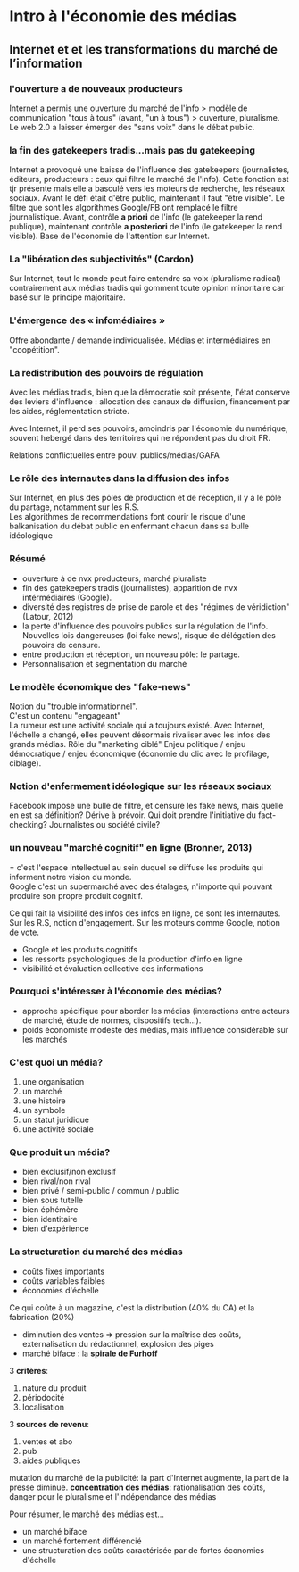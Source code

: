 # Intro à l'économie des médias

## Internet et et les transformations du marché de l’information

### l'ouverture a de nouveaux producteurs

Internet a permis une ouverture du marché de l'info &gt; modèle de communication "tous à tous" \(avant, "un à tous"\) &gt; ouverture, pluralisme. Le web 2.0 a laisser émerger des "sans voix" dans le débat public.

### la fin des gatekeepers tradis...mais pas du gatekeeping

Internet a provoqué une baisse de l'influence des gatekeepers \(journalistes, éditeurs, producteurs : ceux qui filtre le marché de l'info\). Cette fonction est tjr présente mais elle a basculé vers les moteurs de recherche, les réseaux sociaux. Avant le défi était d'être public, maintenant il faut "être visible". Le filtre que sont les algorithmes Google/FB ont remplacé le filtre journalistique. Avant, contrôle **a priori** de l'info \(le gatekeeper la rend publique\), maintenant contrôle **a posteriori** de l'info \(le gatekeeper la rend visible\). Base de l'économie de l'attention sur Internet.

### La "libération des subjectivités" \(Cardon\)

Sur Internet, tout le monde peut faire entendre sa voix \(pluralisme radical\) contrairement aux médias tradis qui gomment toute opinion minoritaire car basé sur le principe majoritaire.

### L'émergence des « infomédiaires »

Offre abondante / demande individualisée. Médias et intermédiaires en "coopétition".

### La redistribution des pouvoirs de régulation

Avec les médias tradis, bien que la démocratie soit présente, l'état conserve des leviers d'influence : allocation des canaux de diffusion, financement par les aides, réglementation stricte.

Avec Internet, il perd ses pouvoirs, amoindris par l'économie du numérique, souvent hebergé dans des territoires qui ne répondent pas du droit FR.

Relations conflictuelles entre pouv. publics/médias/GAFA

### Le rôle des internautes dans la diffusion des infos

Sur Internet, en plus des pôles de production et de réception, il y a le pôle du partage, notamment sur les R.S.  
Les algorithmes de recommendations font courir le risque d'une balkanisation du débat public en enfermant chacun dans sa bulle idéologique

### Résumé

* ouverture à de nvx producteurs, marché pluraliste
* fin des gatekeepers tradis \(journalistes\), apparition de nvx intérmédiaires \(Google\).
* diversité des registres de prise de parole et des "régimes de véridiction" \(Latour, 2012\)
* la perte d'influence des pouvoirs publics sur la régulation de l'info. Nouvelles lois dangereuses (loi fake news), risque de délégation des pouvoirs de censure.
* entre production et réception, un nouveau pôle: le partage.
* Personnalisation et segmentation du marché

### Le modèle économique des "fake-news"

Notion du "trouble informationnel".  
C'est un contenu "engageant"  
La rumeur est une activité sociale qui a toujours existé. Avec Internet, l'échelle a changé, elles peuvent désormais rivaliser avec les infos des grands médias. Rôle du "marketing ciblé"
Enjeu politique / enjeu démocratique / enjeu économique \(économie du clic avec le profilage, ciblage\).

### Notion d'enfermement idéologique sur les réseaux sociaux

Facebook impose une bulle de filtre, et censure les fake news, mais quelle en est sa définition? Dérive à prévoir. Qui doit prendre l'initiative du fact-checking? Journalistes ou société civile?

### un nouveau "marché cognitif" en ligne \(Bronner, 2013\)

= c'est l'espace intellectuel au sein duquel se diffuse les produits qui informent notre vision du monde.  
Google c'est un supermarché avec des étalages, n'importe qui pouvant produire son propre produit cognitif.

Ce qui fait la visibilité des infos des infos en ligne, ce sont les internautes. Sur les R.S, notion d'engagement. Sur les moteurs comme Google, notion de vote.

* Google et les produits cognitifs
* les ressorts psychologiques de la production d'info en ligne
* visibilité et évaluation collective des informations

### Pourquoi s'intéresser à l'économie des médias?

* approche spécifique pour aborder les médias (interactions entre acteurs de marché, étude de normes, dispositifs tech...).
* poids économiste modeste des médias, mais influence considérable sur les marchés

### C'est quoi un média?

1. une organisation
2. un marché
3. une histoire
4. un symbole
5. un statut juridique
6. une activité sociale

### Que produit un média?

* bien exclusif/non exclusif
* bien rival/non rival
* bien privé / semi-public / commun / public
* bien sous tutelle
* bien éphémère
* bien identitaire
* bien d'expérience

### La structuration du marché des médias

* coûts fixes importants
* coûts variables faibles
* économies d'échelle

Ce qui coûte à un magazine, c'est la distribution (40% du CA) et la fabrication (20%)

* diminution des ventes => pression sur la maîtrise des coûts, externalisation du rédactionnel, explosion des piges
* marché biface : la **spirale de Furhoff**

3 **critères**:
1. nature du produit
2. périodocité
3. localisation

3 **sources de revenu**:
1. ventes et abo
2. pub
3. aides publiques

mutation du marché de la publicité: la part d'Internet augmente, la part de la presse diminue.
**concentration des médias**: rationalisation des coûts, danger pour le pluralisme et l'indépendance des médias

Pour résumer, le marché des médias est...
* un marché biface
* un marché fortement différencié
* une structuration des coûts caractérisée par de fortes économies d'échelle
